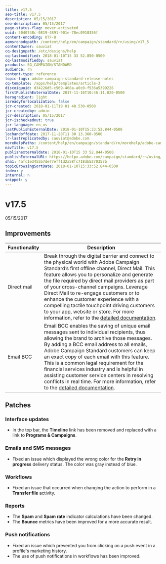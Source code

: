 ```yaml
---
title: v17.5
seo-title: v17.5
description: 05/15/2017
seo-description: 05/15/2017
page-status-flag: never-activated
uuid: 5040748c-0819-4891-901e-70ec0910356f
content-encoding: UTF-8
aemsrcnodepath: /content/help/en/campaign/standard/rn/using/v17_5
contentOwner: sauviat
cq-designpath: /etc/designs/help
cq-lastmodified: 2018-01-10T15 33 52.850-0500
cq-lastmodifiedby: sauviat
products: SG_CAMPAIGN/STANDARD
audience: rn
content-type: reference
topic-tags: adobe-campaign-standard-release-notes
cq-template: /apps/help/templates/article-3
discoiquuid: d34226d5-c569-468a-a0c0-f536a5399226
firstPublishExternalDate: 2017-11-16T10:46:11.820-0500
herogradient: light
isreadyforlocalization: false
jcr-created: 2018-01-11T19 01 48.530-0500
jcr-createdby: admin
jcr-description: 05/15/2017
jcr-ischeckedout: true
jcr-language: en_us
lastPublishExternalDate: 2018-01-10T15:33:52.844-0500
lochandoffdate: 2017-11-28T11 30 13.360-0500
lr-lastreplicatedby: sauviat@adobe.com
moreHelpPaths: /content/help/en/campaign/standard/rn/morehelp/adobe-campaign-standard-release-notes;/content/help/en/campaign/standard/rn/morehelp/adobe-campaign-standard-release-notes
navTitle: v17.5
publishexternaldate: 2018-01-10T15 33 52.844-0500
publishExternalURL: https://helpx.adobe.com/campaign/standard/rn/using/v17_5.html
sha1: 4afc1e3455b7de77eff1d2a58fc718db5270357b
topicBrowsingSortDate: 2018-01-10T15:33:52.844-0500
index: y
internal: n
snippet: y
---
```


# v17.5

05/15/2017

## Improvements

|  Functionality  | Description  |
|---|---|
|  Direct mail  | Break through the digital barrier and connect to the physical world with Adobe Campaign Standard’s first offline channel, Direct Mail. This feature allows you to personalize and generate the file required by direct mail providers as part of your cross-channel campaigns. Leverage Direct Mail to re-engage customers or to enhance the customer experience with a compelling tactile touchpoint driving customers to your app, website or store. For more information, refer to the [detailed documentation](../../channels/using/about-direct-mail.md).  |
|  Email BCC  | Email BCC enables the saving of unique email messages sent to individual recipients, thus allowing the brand to archive those messages. By adding a BCC email address to all emails, Adobe Campaign Standard customers can keep an exact copy of each email with this feature. This is a common legal requirement for the financial services industry and is helpful in assisting customer service centers in resolving conflicts in real time. For more information, refer to the [detailed documentation](../../administration/using/email-configuration.md#email-bcc).  |

## Patches

### Interface updates

* In the top bar, the **Timeline** link has been removed and replaced with a link to **Programs & Campaigns**.

### Emails and SMS messages

* Fixed an issue which displayed the wrong color for the **Retry in progress** delivery status. The color was gray instead of blue.

### Workflows

* Fixed an issue that occurred when changing the action to perform in a **Transfer file** activity.

### Reports

* The **Spam** and **Spam rate** indicator calculations have been changed.
* The **Bounce** metrics have been improved for a more accurate result.

### Push notifications

* Fixed an issue which prevented you from clicking on a push event in a profile's marketing history.
* The use of push notifications in workflows has been improved.

